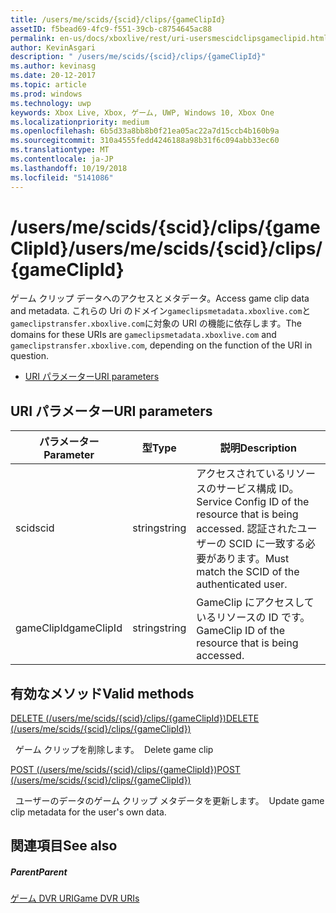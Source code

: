 ```yaml
---
title: /users/me/scids/{scid}/clips/{gameClipId}
assetID: f5bead69-4fc9-f551-39cb-c8754645ac88
permalink: en-us/docs/xboxlive/rest/uri-usersmescidclipsgameclipid.html
author: KevinAsgari
description: " /users/me/scids/{scid}/clips/{gameClipId}"
ms.author: kevinasg
ms.date: 20-12-2017
ms.topic: article
ms.prod: windows
ms.technology: uwp
keywords: Xbox Live, Xbox, ゲーム, UWP, Windows 10, Xbox One
ms.localizationpriority: medium
ms.openlocfilehash: 6b5d33a8bb8b0f21ea05ac22a7d15ccb4b160b9a
ms.sourcegitcommit: 310a4555fedd4246188a98b31f6c094abb33ec60
ms.translationtype: MT
ms.contentlocale: ja-JP
ms.lasthandoff: 10/19/2018
ms.locfileid: "5141086"
---
```

# <a name="usersmescidsscidclipsgameclipid"></a><span data-ttu-id="7bd02-104">/users/me/scids/{scid}/clips/{gameClipId}</span><span class="sxs-lookup"><span data-stu-id="7bd02-104">/users/me/scids/{scid}/clips/{gameClipId}</span></span>
<span data-ttu-id="7bd02-105">ゲーム クリップ データへのアクセスとメタデータ。</span><span class="sxs-lookup"><span data-stu-id="7bd02-105">Access game clip data and metadata.</span></span> <span data-ttu-id="7bd02-106">これらの Uri のドメイン`gameclipsmetadata.xboxlive.com`と`gameclipstransfer.xboxlive.com`に対象の URI の機能に依存します。</span><span class="sxs-lookup"><span data-stu-id="7bd02-106">The domains for these URIs are `gameclipsmetadata.xboxlive.com` and `gameclipstransfer.xboxlive.com`, depending on the function of the URI in question.</span></span>
 
  * [<span data-ttu-id="7bd02-107">URI パラメーター</span><span class="sxs-lookup"><span data-stu-id="7bd02-107">URI parameters</span></span>](#ID4EX)
 
<a id="ID4EX"></a>

 
## <a name="uri-parameters"></a><span data-ttu-id="7bd02-108">URI パラメーター</span><span class="sxs-lookup"><span data-stu-id="7bd02-108">URI parameters</span></span>
 
| <span data-ttu-id="7bd02-109">パラメーター</span><span class="sxs-lookup"><span data-stu-id="7bd02-109">Parameter</span></span>| <span data-ttu-id="7bd02-110">型</span><span class="sxs-lookup"><span data-stu-id="7bd02-110">Type</span></span>| <span data-ttu-id="7bd02-111">説明</span><span class="sxs-lookup"><span data-stu-id="7bd02-111">Description</span></span>| 
| --- | --- | --- | 
| <span data-ttu-id="7bd02-112">scid</span><span class="sxs-lookup"><span data-stu-id="7bd02-112">scid</span></span>| <span data-ttu-id="7bd02-113">string</span><span class="sxs-lookup"><span data-stu-id="7bd02-113">string</span></span>| <span data-ttu-id="7bd02-114">アクセスされているリソースのサービス構成 ID。</span><span class="sxs-lookup"><span data-stu-id="7bd02-114">Service Config ID of the resource that is being accessed.</span></span> <span data-ttu-id="7bd02-115">認証されたユーザーの SCID に一致する必要があります。</span><span class="sxs-lookup"><span data-stu-id="7bd02-115">Must match the SCID of the authenticated user.</span></span>| 
| <span data-ttu-id="7bd02-116">gameClipId</span><span class="sxs-lookup"><span data-stu-id="7bd02-116">gameClipId</span></span>| <span data-ttu-id="7bd02-117">string</span><span class="sxs-lookup"><span data-stu-id="7bd02-117">string</span></span>| <span data-ttu-id="7bd02-118">GameClip にアクセスしているリソースの ID です。</span><span class="sxs-lookup"><span data-stu-id="7bd02-118">GameClip ID of the resource that is being accessed.</span></span>| 
  
<a id="ID4E3B"></a>

 
## <a name="valid-methods"></a><span data-ttu-id="7bd02-119">有効なメソッド</span><span class="sxs-lookup"><span data-stu-id="7bd02-119">Valid methods</span></span>

[<span data-ttu-id="7bd02-120">DELETE (/users/me/scids/{scid}/clips/{gameClipId})</span><span class="sxs-lookup"><span data-stu-id="7bd02-120">DELETE (/users/me/scids/{scid}/clips/{gameClipId})</span></span>](uri-usersmescidclipsgameclipiddelete.md)

<span data-ttu-id="7bd02-121">&nbsp;&nbsp;ゲーム クリップを削除します。</span><span class="sxs-lookup"><span data-stu-id="7bd02-121">&nbsp;&nbsp;Delete game clip</span></span>

[<span data-ttu-id="7bd02-122">POST (/users/me/scids/{scid}/clips/{gameClipId})</span><span class="sxs-lookup"><span data-stu-id="7bd02-122">POST (/users/me/scids/{scid}/clips/{gameClipId})</span></span>](uri-usersmescidclipsgameclipidpost.md)

<span data-ttu-id="7bd02-123">&nbsp;&nbsp;ユーザーのデータのゲーム クリップ メタデータを更新します。</span><span class="sxs-lookup"><span data-stu-id="7bd02-123">&nbsp;&nbsp;Update game clip metadata for the user's own data.</span></span>
 
<a id="ID4EJC"></a>

 
## <a name="see-also"></a><span data-ttu-id="7bd02-124">関連項目</span><span class="sxs-lookup"><span data-stu-id="7bd02-124">See also</span></span>
 
<a id="ID4ELC"></a>

 
##### <a name="parent"></a><span data-ttu-id="7bd02-125">Parent</span><span class="sxs-lookup"><span data-stu-id="7bd02-125">Parent</span></span> 

[<span data-ttu-id="7bd02-126">ゲーム DVR URI</span><span class="sxs-lookup"><span data-stu-id="7bd02-126">Game DVR URIs</span></span>](atoc-reference-dvr.md)

   